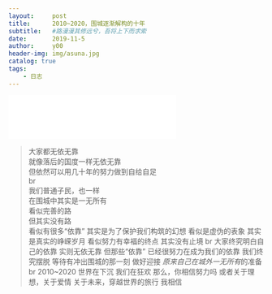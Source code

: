 ```yaml
---
layout:     post
title:      2010~2020，围城逐渐解构的十年
subtitle:   #路漫漫其修远兮，吾将上下而求索
date:       2019-11-5
author:     y00
header-img: img/asuna.jpg
catalog: true
tags:
    - 日志 
---
```



<iframe
  frameborder="no"
  border="0"
  marginwidth="0"
  marginheight="0"
  width="330"
  height="86"
  src="//music.163.com/outchain/player?type=2&id=22651636&auto=0&height=66"
></iframe>


>大家都无依无靠  
就像落后的国度一样无依无靠  
但依然可以用几十年的努力做到自给自足  
br  
我们普通子民，也一样  
在围城中其实是一无所有  
看似完善的路  
但其实没有路  
看似有很多“依靠”
其实是为了保护我们构筑的幻想
看似是虚伪的表象
其实是真实的峥嵘岁月
看似努力有幸福的终点
其实没有止境
br
大家终究明白自己的依靠
实则无依无靠
但那些“依靠”
已经很努力在成为我们的依靠
我们终究摆脱
等待有冲出围城的那一刻
做好迎接
*原来自己在城外一无所有*的准备
br
2010~2020
世界在下沉
我们在狂欢
那么，你相信努力吗
或者关于理想，关于爱情
关于未来，穿越世界的旅行
我相信
